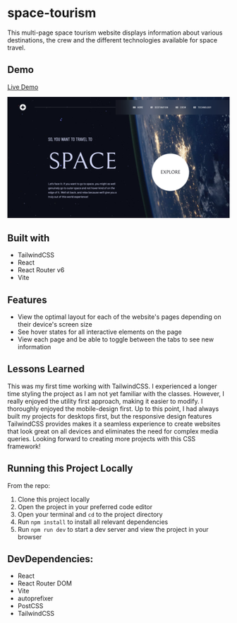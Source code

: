# space-tourism

This multi-page space tourism website displays information about various destinations, the crew and the different technologies available for space travel.

## Demo
[Live Demo](https://nc-space-tourism.netlify.app/)

<img src="space-tourism-screenshot.png" alt="" border="0">

## Built with
- TailwindCSS
- React
- React Router v6
- Vite

## Features
- View the optimal layout for each of the website's pages depending on their device's screen size
- See hover states for all interactive elements on the page
- View each page and be able to toggle between the tabs to see new information

## Lessons Learned
This was my first time working with TailwindCSS. I experienced a longer time styling the project as I am not yet familiar with the classes. However, I really enjoyed the utility first approach, making it easier to modify. I thoroughly enjoyed the mobile-design first. Up to this point, I had always built my projects for desktops first, but the responsive design features TailwindCSS provides makes it a seamless experience to create websites that look great on all devices and eliminates the need for complex media queries. Looking forward to creating more projects with this CSS framework!

## Running this Project Locally
From the repo:
1. Clone this project locally
2. Open the project in your preferred code editor
3. Open your terminal and `cd` to the project directory
4. Run `npm install` to install all relevant dependencies
5. Run `npm run dev` to start a dev server and view the project in your browser

## DevDependencies:
- React
- React Router DOM
- Vite
- autoprefixer
- PostCSS
- TailwindCSS
